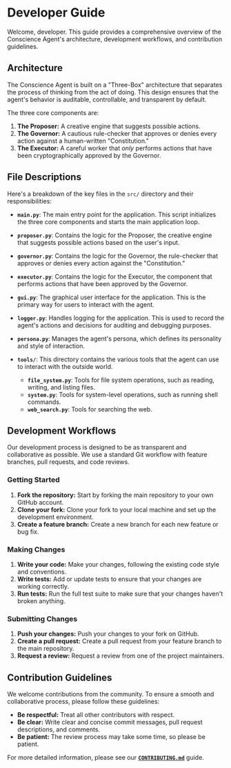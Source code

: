 # Developer Guide

Welcome, developer. This guide provides a comprehensive overview of the Conscience Agent's architecture, development workflows, and contribution guidelines.

## Architecture

The Conscience Agent is built on a "Three-Box" architecture that separates the process of thinking from the act of doing. This design ensures that the agent's behavior is auditable, controllable, and transparent by default.

The three core components are:

1.  **The Proposer:** A creative engine that suggests possible actions.
2.  **The Governor:** A cautious rule-checker that approves or denies every action against a human-written "Constitution."
3.  **The Executor:** A careful worker that *only* performs actions that have been cryptographically approved by the Governor.

## File Descriptions

Here's a breakdown of the key files in the `src/` directory and their responsibilities:

*   **`main.py`**: The main entry point for the application. This script initializes the three core components and starts the main application loop.

*   **`proposer.py`**: Contains the logic for the Proposer, the creative engine that suggests possible actions based on the user's input.

*   **`governor.py`**: Contains the logic for the Governor, the rule-checker that approves or denies every action against the "Constitution."

*   **`executor.py`**: Contains the logic for the Executor, the component that performs actions that have been approved by the Governor.

*   **`gui.py`**: The graphical user interface for the application. This is the primary way for users to interact with the agent.

*   **`logger.py`**: Handles logging for the application. This is used to record the agent's actions and decisions for auditing and debugging purposes.

*   **`persona.py`**: Manages the agent's persona, which defines its personality and style of interaction.

*   **`tools/`**: This directory contains the various tools that the agent can use to interact with the outside world.
    *   **`file_system.py`**: Tools for file system operations, such as reading, writing, and listing files.
    *   **`system.py`**: Tools for system-level operations, such as running shell commands.
    *   **`web_search.py`**: Tools for searching the web.

## Development Workflows

Our development process is designed to be as transparent and collaborative as possible. We use a standard Git workflow with feature branches, pull requests, and code reviews.

### Getting Started

1.  **Fork the repository:** Start by forking the main repository to your own GitHub account.
2.  **Clone your fork:** Clone your fork to your local machine and set up the development environment.
3.  **Create a feature branch:** Create a new branch for each new feature or bug fix.

### Making Changes

1.  **Write your code:** Make your changes, following the existing code style and conventions.
2.  **Write tests:** Add or update tests to ensure that your changes are working correctly.
3.  **Run tests:** Run the full test suite to make sure that your changes haven't broken anything.

### Submitting Changes

1.  **Push your changes:** Push your changes to your fork on GitHub.
2.  **Create a pull request:** Create a pull request from your feature branch to the main repository.
3.  **Request a review:** Request a review from one of the project maintainers.

## Contribution Guidelines

We welcome contributions from the community. To ensure a smooth and collaborative process, please follow these guidelines:

*   **Be respectful:** Treat all other contributors with respect.
*   **Be clear:** Write clear and concise commit messages, pull request descriptions, and comments.
*   **Be patient:** The review process may take some time, so please be patient.

For more detailed information, please see our [**`CONTRIBUTING.md`**](./CONTRIBUTING.md) guide.